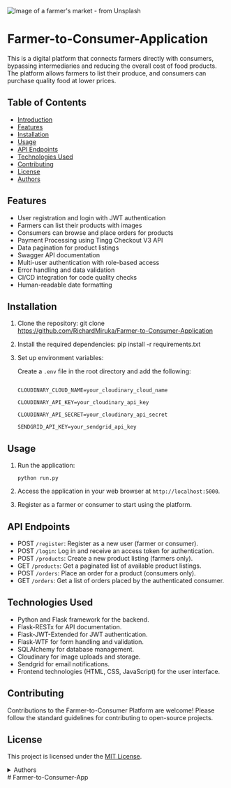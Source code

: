 ![Image of a farmer's market - from Unsplash](shelley-pauls-kuR1Kwo4my4-unsplash.jpg)
# Farmer-to-Consumer-Application
This is a digital platform that connects farmers directly with consumers, bypassing intermediaries and reducing the overall cost of food products. 
The platform allows farmers to list their produce, and consumers can purchase quality food at lower prices.

## Table of Contents
- [Introduction](#farm-to-consumer-platform)
- [Features](#features)
- [Installation](#installation)
- [Usage](#usage)
- [API Endpoints](#api-endpoints)
- [Technologies Used](#technologies-used)
- [Contributing](#contributing)
- [License](#license)
- [Authors](#authors)

## Features

- User registration and login with JWT authentication
- Farmers can list their products with images
- Consumers can browse and place orders for products
- Payment Processing using Tingg Checkout V3 API
- Data pagination for product listings
- Swagger API documentation
- Multi-user authentication with role-based access
- Error handling and data validation
- CI/CD integration for code quality checks
- Human-readable date formatting

## Installation

1. Clone the repository:
    git clone https://github.com/RichardMiruka/Farmer-to-Consumer-Application

2. Install the required dependencies:
   pip install -r requirements.txt

4. Set up environment variables:

    Create a `.env` file in the root directory and add the following:

    ```SECRET_KEY=your_secret_key_here

    CLOUDINARY_CLOUD_NAME=your_cloudinary_cloud_name

    CLOUDINARY_API_KEY=your_cloudinary_api_key

    CLOUDINARY_API_SECRET=your_cloudinary_api_secret

    SENDGRID_API_KEY=your_sendgrid_api_key
    ```


## Usage

1. Run the application:

     ```python run.py```


2. Access the application in your web browser at `http://localhost:5000`.

3. Register as a farmer or consumer to start using the platform.

## API Endpoints

- POST `/register`: Register as a new user (farmer or consumer).
- POST `/login`: Log in and receive an access token for authentication.
- POST `/products`: Create a new product listing (farmers only).
- GET `/products`: Get a paginated list of available product listings.
- POST `/orders`: Place an order for a product (consumers only).
- GET `/orders`: Get a list of orders placed by the authenticated consumer.

## Technologies Used

- Python and Flask framework for the backend.
- Flask-RESTx for API documentation.
- Flask-JWT-Extended for JWT authentication.
- Flask-WTF for form handling and validation.
- SQLAlchemy for database management.
- Cloudinary for image uploads and storage.
- Sendgrid for email notifications.
- Frontend technologies (HTML, CSS, JavaScript) for the user interface.

## Contributing

Contributions to the Farmer-to-Consumer Platform are welcome! Please follow the standard guidelines for contributing to open-source projects.

## License

This project is licensed under the [MIT License](LICENSE).

<details>
<summary>Authors</summary>

* [**@Richard Miruka**](https://github.com/RichardMiruka)
* [**@Sharoun Madoya**](https://github.com/Sharoun-Madoya)
* [**@Sarah Mumbua**](https://github.com/sarahmumbua)
* [**@Rebecca Nakhanu**](https://github.com/rebeccanakhanu)
* [**@Bright Luvanda**](https://github.com/brightkingpin)


</details>
# Farmer-to-Consumer-App
